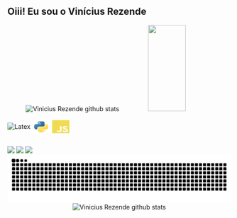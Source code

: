 ## Oiii! Eu sou o Vinícius Rezende

<div align="center">
	<img width="49%" height="195px" src="https://github-readme-stats.vercel.app/api?username=vprezende&theme=tokyonight&show_icons=true&hide_border=true&count_private=true&hide=issues&bg_color=0d1117" alt="Vinicius Rezende github stats"/>
	<img width="41%" height="195px" src="https://github-readme-stats.vercel.app/api/top-langs/?username=vprezende&theme=tokyonight&show_icons=true&hide_border=true&layout=compact&bg_color=0d1117"/>
</div>
    
<div><br>
  <img align="center" alt="Latex" height="30" width="40" src="https://img.shields.io/badge/LaTeX-%23333.svg">
  <img align="center" alt="Python" height="30" width="40" src="https://raw.githubusercontent.com/devicons/devicon/master/icons/python/python-original.svg">
  <img align="center" alt="JavaScript" height="30" width="40" src="https://raw.githubusercontent.com/devicons/devicon/master/icons/javascript/javascript-plain.svg">
</div>

##
 
<div>
	<a href="http://lattes.cnpq.br/3090486923351339"><img src="https://img.shields.io/badge/lattes-004AAD?style=for-the-badge&logoColor=white"></a> 
	<a href ="mailto:vinicius.rezende@gsuite.iff.edu.br"><img src="https://img.shields.io/badge/-Gmail-%23333?style=for-the-badge&logo=gmail&logoColor=white"></a>
  <a href="https://www.linkedin.com/in/vprezende"><img src="https://img.shields.io/badge/-LinkedIn-%230077B5?style=for-the-badge&logo=linkedin&logoColor=white"></a>
</div>

<picture align="center">
  <source media="(prefers-color-scheme: dark)" srcset="https://raw.githubusercontent.com/vprezende/vprezende/output/github-contribution-grid-snake-dark.svg">
  <source media="(prefers-color-scheme: light)" srcset="https://raw.githubusercontent.com/vprezende/vprezende/output/github-contribution-grid-snake-dark.svg">
  <img align="center" alt="github contribution grid snake animation" src="https://raw.githubusercontent.com/vprezende/vprezende/output/github-contribution-grid-snake.svg">
</picture>

<br>

<div align="center">
	<img src="https://github-profile-trophy.vercel.app/?username=vprezende&theme=dracula&row=2&no-bg=true&column=3&margin-w=15&margin-h=15" alt="Vinicius Rezende github stats"/>
</div>

